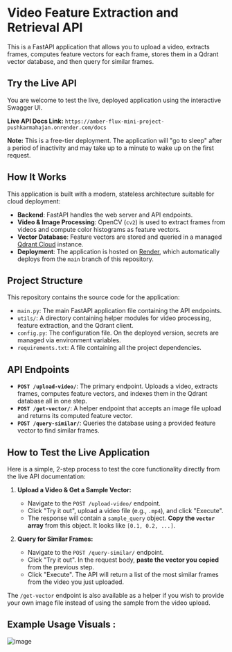 # Video Feature Extraction and Retrieval API

This is a FastAPI application that allows you to upload a video, extracts frames, computes feature vectors for each frame, stores them in a Qdrant vector database, and then query for similar frames.

## Try the Live API

You are welcome to test the live, deployed application using the interactive Swagger UI.

**Live API Docs Link:** `https://amber-flux-mini-project-pushkarmahajan.onrender.com/docs`


**Note:** This is a free-tier deployment. The application will "go to sleep" after a period of inactivity and may take up to a minute to wake up on the first request.

## How It Works

This application is built with a modern, stateless architecture suitable for cloud deployment:

-   **Backend**: FastAPI handles the web server and API endpoints.
-   **Video & Image Processing**: OpenCV (`cv2`) is used to extract frames from videos and compute color histograms as feature vectors.
-   **Vector Database**: Feature vectors are stored and queried in a managed [Qdrant Cloud](https://cloud.qdrant.io/) instance.
-   **Deployment**: The application is hosted on [Render](https://render.com), which automatically deploys from the `main` branch of this repository.

## Project Structure

This repository contains the source code for the application:

-   `main.py`: The main FastAPI application file containing the API endpoints.
-   `utils/`: A directory containing helper modules for video processing, feature extraction, and the Qdrant client.
-   `config.py`: The configuration file. On the deployed version, secrets are managed via environment variables.
-   `requirements.txt`: A file containing all the project dependencies.

## API Endpoints

- **`POST /upload-video/`**: The primary endpoint. Uploads a video, extracts frames, computes feature vectors, and indexes them in the Qdrant database all in one step.
- **`POST /get-vector/`**: A helper endpoint that accepts an image file upload and returns its computed feature vector.
- **`POST /query-similar/`**: Queries the database using a provided feature vector to find similar frames.

## How to Test the Live Application

Here is a simple, 2-step process to test the core functionality directly from the live API documentation:

1.  **Upload a Video & Get a Sample Vector:**
    - Navigate to the `POST /upload-video/` endpoint.
    - Click "Try it out", upload a video file (e.g., `.mp4`), and click "Execute".
    - The response will contain a `sample_query` object. **Copy the `vector` array** from this object. It looks like `[0.1, 0.2, ...]`.

2.  **Query for Similar Frames:**
    - Navigate to the `POST /query-similar/` endpoint.
    - Click "Try it out". In the request body, **paste the vector you copied** from the previous step.
    - Click "Execute". The API will return a list of the most similar frames from the video you just uploaded.

The `/get-vector` endpoint is also available as a helper if you wish to provide your own image file instead of using the sample from the video upload. 

## Example Usage Visuals :
![image](https://github.com/user-attachments/assets/289f3d76-0048-41aa-8660-e551796934ba)

